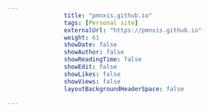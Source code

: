 ---
                title: "pmnxis.github.io"
                tags: [Personal site]
                externalUrl: "https://pmnxis.github.io"
                weight: 61
                showDate: false
                showAuthor: false
                showReadingTime: false
                showEdit: false
                showLikes: false
                showViews: false
                layoutBackgroundHeaderSpace: false
                ---
